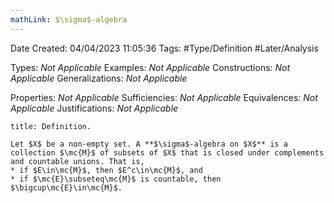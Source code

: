 ```yaml
---
mathLink: $\sigma$-algebra
---
```


<div class="topSpace"></div>

Date Created: 04/04/2023 11:05:36
Tags: #Type/Definition #Later/Analysis

Types: _Not Applicable_
Examples: _Not Applicable_
Constructions: _Not Applicable_
Generalizations: _Not Applicable_

Properties: _Not Applicable_
Sufficiencies: _Not Applicable_
Equivalences: _Not Applicable_
Justifications: _Not Applicable_

``` ad-Definition
title: Definition.

Let $X$ be a non-empty set. A **$\sigma$-algebra on $X$** is a collection $\mc{M}$ of subsets of $X$ that is closed under complements and countable unions. That is,
* if $E\in\mc{M}$, then $E^c\in\mc{M}$, and
* if $\mc{E}\subseteq\mc{M}$ is countable, then $\bigcup\mc{E}\in\mc{M}$.

```

